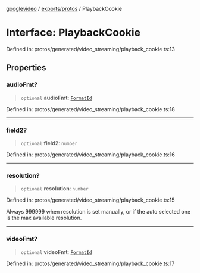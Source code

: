 [googlevideo](../../../README.md) / [exports/protos](../README.md) / PlaybackCookie

# Interface: PlaybackCookie

Defined in: protos/generated/video\_streaming/playback\_cookie.ts:13

## Properties

### audioFmt?

> `optional` **audioFmt**: [`FormatId`](FormatId.md)

Defined in: protos/generated/video\_streaming/playback\_cookie.ts:18

***

### field2?

> `optional` **field2**: `number`

Defined in: protos/generated/video\_streaming/playback\_cookie.ts:16

***

### resolution?

> `optional` **resolution**: `number`

Defined in: protos/generated/video\_streaming/playback\_cookie.ts:15

Always 999999 when resolution is set manually, or if the auto selected one is the max available resolution.

***

### videoFmt?

> `optional` **videoFmt**: [`FormatId`](FormatId.md)

Defined in: protos/generated/video\_streaming/playback\_cookie.ts:17
